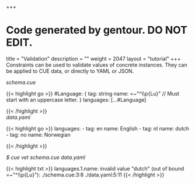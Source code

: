 +++
# Code generated by gentour. DO NOT EDIT.
title = "Validation"
description = ""
weight = 2047
layout = "tutorial"
+++
Constraints can be used to validate values of concrete instances.
They can be applied to CUE data, or directly to YAML or JSON.


<a id="td-block-padding" class="td-offset-anchor"></a>
<section class="row td-box td-box--white td-box--gradient td-box--height-auto">
<div class="col-lg-6 mr-0">
<i>schema.cue</i>
<p>
{{< highlight go >}}
#Language: {
	tag:  string
	name: =~"^\\p{Lu}" // Must start with an uppercase letter.
}
languages: [...#Language]

{{< /highlight >}}
<br>
<i>data.yaml</i>
<p>
{{< highlight go >}}
languages:
  - tag: en
    name: English
  - tag: nl
    name: dutch
  - tag: no
    name: Norwegian

{{< /highlight >}}
<br>
</div>

<div class="col-lg-6 ml-0"><i>$ cue vet schema.cue data.yaml</i>
<p>
{{< highlight txt >}}
languages.1.name: invalid value "dutch" (out of bound =~"^\\p{Lu}"):
    ./schema.cue:3:8
    ./data.yaml:5:11
{{< /highlight >}}
</div>
</section>